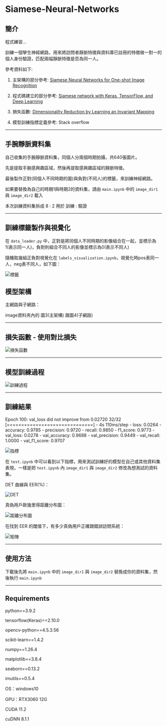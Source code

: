 # Siamese-Neural-Networks

## 簡介
程式練習...

訓練一個孿生神經網路，用來將訪問者靜脈特徵與資料庫已註冊的特徵做一對一的個人身份驗證，匹配兩幅靜脈特徵是否為同一人。

參考資料如下:

1. 主架構的部分參考: [Siamese Neural Networks for One-shot Image Recognition](https://www.cs.utoronto.ca/~rsalakhu/papers/oneshot1.pdf)

2. 程式碼建立的部分參考: [Siamese network with Keras, TensorFlow, and Deep Learning](https://pyimagesearch.com/2020/11/30/siamese-networks-with-keras-tensorflow-and-deep-learning/)

3. 損失函數: [Dimensionality Reduction by Learning an Invariant Mapping](https://ieeexplore.ieee.org/document/1640964)

4. 模型訓練指標定義參考: Stack overflow

---

## 手腕靜脈資料集
自己收集的手腕靜脈資料集，同個人分兩個時期拍攝，共640張圖片。 

先是提取手腕感興趣區域，然後再提取感興趣區域的靜脈特徵。

最後製作正對(同個人不同時期的圖)與負對(不同人)的標籤，來訓練神經網路。

如果要替換為自己的時期1與時期2的資料集，請由 `main.ipynb` 中的 `image_dir1` 與 `image_dir2` 載入

本次訓練資料集拆成 8 : 2 用於 訓練 : 驗證

---

## 訓練標籤製作與視覺化

在 `data_loader.py` 中，正對是將同個人不同時期的影像組合在一起，並標示為1(表示同一人)，負對則組合不同人的影像並標示為0(表示不同人)

隨機取幾組正負對視覺化在 `labels_visualization.ipynb`，視覺化時pos表同一人，neg表不同人，如下圖：

![標籤](image/2.png)

## 模型架構

主網路與子網路：

image資料夾內的 圖3(主架構) 跟圖4(子網路)

---

## 損失函數 - 使用對比損失

![損失函數](image/8.png)

---

## 模型訓練過程

![訓練過程](image/9.png)

---

## 訓練結果
Epoch 100: val_loss did not improve from 0.02720
32/32 [==============================] - 4s 110ms/step - loss: 0.0264 - accuracy: 0.9785 - precision: 0.9720 - recall: 0.9850 - f1_score: 0.9773 - val_loss: 0.0278 - val_accuracy: 0.9688 - val_precision: 0.9449 - val_recall: 1.0000 - val_f1_score: 0.9707

![指標](image/1.png)

在 `test.ipynb` 中可以看到以下指標，用來測試訓練好的模型在自己或其他資料集表現，一樣是把  `test.ipynb` 內 `image_dir1` 與 `image_dir2` 修改為想測試的資料集。

DET 曲線與 EER(%)：

![DET](image/5.png)

真偽用戶歐幾里得距離分布圖：

![距離分布圖](image/6.png)

在找到 EER 的閾值下，有多少真偽用戶正確跟錯誤訪問系統：

![矩陣](image/7.png)

---

## 使用方法
下載後先將 `main.ipynb` 中的 `image_dir1` 與 `image_dir2` 替換成你的資料集，然後執行 `main.ipynb`

---

## Requirements
python==3.9.2

tensorflow(Keras)==2.10.0

opencv-python==4.5.3.56

scikit-learn==1.4.2

numpy==1.26.4

matplotlib==3.8.4

seaborn==0.13.2

imutils==0.5.4

OS：windows10

GPU：RTX3060 12G

CUDA 11.2

cuDNN 8.1.1
